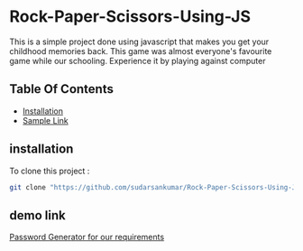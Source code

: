# Rock-Paper-Scissors-Using-JS
This is a simple project done using javascript that makes you get your childhood memories back. This game was almost everyone's favourite game while our schooling. Experience it by playing against computer
## Table Of Contents
- [Installation](#installation)
- [Sample Link](#sample-link)

## installation
To clone this project :

```bash
git clone "https://github.com/sudarsankumar/Rock-Paper-Scissors-Using-JS.git"
```

## demo link
[Password Generator for our requirements](https://sudarsankumar.github.io/Rock-Paper-Scissors-Using-JS/)